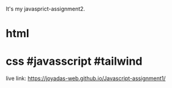 It's my javasprict-assignment2.


# html
# css #javasscript #tailwind 

live link:   https://joyadas-web.github.io/Javascript-assignment1/